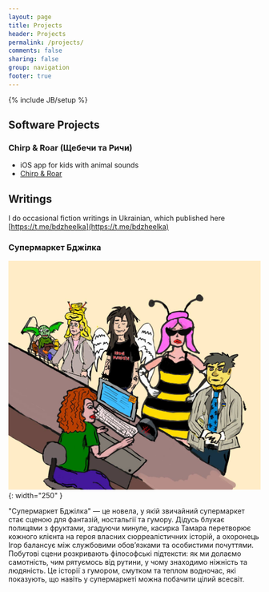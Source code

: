 ```yaml
---
layout: page
title: Projects
header: Projects
permalink: /projects/
comments: false
sharing: false
group: navigation
footer: true
---
```

{% include JB/setup %}

## Software Projects 

### Chirp & Roar (Щебечи та Ричи)

- iOS app for kids with animal sounds
- [Chirp & Roar](/chirproar/chirproar-about.md)

## Writings

I do occasional fiction writings in Ukrainian, which published here [https://t.me/bdzheelka](https://t.me/bdzheelka)

### Супермаркет Бджілка

![](/images/writings/bdzhilka.jpg){: width="250" }

"Супермаркет Бджілка" — це новела, у якій звичайний супермаркет стає сценою для фантазій, ностальгії та гумору. Дідусь блукає полицями з фруктами, згадуючи минуле, касирка Тамара перетворює кожного клієнта на героя власних сюрреалістичних історій, а охоронець Ігор балансує між службовими обов’язками та особистими почуттями. Побутові сцени розкривають філософські підтексти: як ми долаємо самотність, чим рятуємось від рутини, у чому знаходимо ніжність та людяність. Це історії з гумором, смутком та теплом водночас, які показують, що навіть у супермаркеті можна побачити цілий всесвіт.
